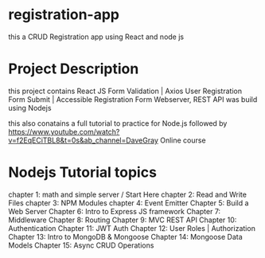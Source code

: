 # registration-app
this a CRUD Registration app using React and node js 
# Project Description
this project contains React JS Form Validation | Axios User Registration Form Submit | Accessible Registration Form
Webserver, REST API was build using Nodejs

this also conatains a full tutorial to practice for Node.js followed by  https://www.youtube.com/watch?v=f2EqECiTBL8&t=0s&ab_channel=DaveGray
Online course 

# Nodejs Tutorial topics 
chapter 1: math and simple server / Start Here 
chapter 2: Read and Write Files 
chapter 3: NPM Modules
chapter 4: Event Emitter
Chapter 5: Build a Web Server
Chapter 6: Intro to Express JS framework
Chapter 7: Middleware
Chapter 8: Routing
Chapter 9: MVC REST API
Chapter 10: Authentication
Chapter 11: JWT Auth
Chapter 12: User Roles | Authorization
Chapter 13: Intro to MongoDB & Mongoose
Chapter 14: Mongoose Data Models
Chapter 15: Async CRUD Operations
